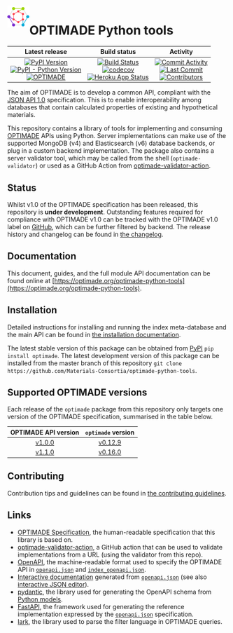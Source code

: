 <img width="10%" align="left" src="images/optimade_logo_180x180.svg">

# OPTIMADE Python tools

| Latest release | Build status | Activity |
|:--------------:|:------------:|:--------:|
| [![PyPI Version](https://img.shields.io/pypi/v/optimade?logo=pypi)](https://pypi.org/project/optimade/)<br>[![PyPI - Python Version](https://img.shields.io/pypi/pyversions/optimade?logo=python)](https://pypi.org/project/optimade/)<br>[![OPTIMADE](https://img.shields.io/endpoint?url=https://raw.githubusercontent.com/Materials-Consortia/optimade-python-tools/master/optimade-version.json)](https://github.com/Materials-Consortia/OPTIMADE/) | [![Build Status](https://img.shields.io/github/workflow/status/Materials-Consortia/optimade-python-tools/CI%20tests?logo=github)](https://github.com/Materials-Consortia/optimade-python-tools/actions?query=branch%3Amaster+)<br>[![codecov](https://codecov.io/gh/Materials-Consortia/optimade-python-tools/branch/master/graph/badge.svg)](https://codecov.io/gh/Materials-Consortia/optimade-python-tools)<br>[![Heroku App Status](https://heroku-shields.herokuapp.com/optimade??logo=heroku)](https://optimade.herokuapp.com) | [![Commit Activity](https://img.shields.io/github/commit-activity/m/Materials-Consortia/optimade-python-tools?logo=github)](https://github.com/Materials-Consortia/optimade-python-tools/pulse)<br>[![Last Commit](https://img.shields.io/github/last-commit/Materials-Consortia/optimade-python-tools/master?logo=github)](https://github.com/Materials-Consortia/optimade-python-tools/commits/master)<br>[![Contributors](https://badgen.net/github/contributors/Materials-Consortia/optimade-python-tools?icon=github)](https://github.com/Materials-Consortia/optimade-python-tools/graphs/contributors) |


The aim of OPTIMADE is to develop a common API, compliant with the [JSON API 1.0](http://jsonapi.org/format/1.0/) specification.
This is to enable interoperability among databases that contain calculated properties of existing and hypothetical materials.

This repository contains a library of tools for implementing and consuming [OPTIMADE](https://www.optimade.org) APIs using Python.
Server implementations can make use of the supported MongoDB (v4) and Elasticsearch (v6) database backends, or plug in a custom backend implementation.
The package also contains a server validator tool, which may be called from the shell (`optimade-validator`) or used as a GitHub Action from [optimade-validator-action](https://github.com/Materials-Consortia/optimade-validator-action).

## Status

Whilst v1.0 of the OPTIMADE specification has been released, this repository is **under development**.
Outstanding features required for compliance with OPTIMADE v1.0 can be tracked with the OPTIMADE v1.0 label on [GitHub](https://github.com/Materials-Consortia/optimade-python-tools/issues?q=is%3Aopen+is%3Aissue+label%3A%22OPTIMADE+v1.0%22), which can be further filtered by backend.
The release history and changelog can be found in [the changelog](CHANGELOG.md).

## Documentation

This document, guides, and the full module API documentation can be found online at [https://optimade.org/optimade-python-tools](https://optimade.org/optimade-python-tools).

## Installation

Detailed instructions for installing and running the index meta-database and the main API can be found in [the installation documentation](INSTALL.md).

The latest stable version of this package can be obtained from [PyPI](https://pypi.org/project/optimade) `pip install optimade`.
The latest development version of this package can be installed from the master branch of this repository `git clone https://github.com/Materials-Consortia/optimade-python-tools`.

## Supported OPTIMADE versions

Each release of the `optimade` package from this repository only targets one version of the OPTIMADE specification, summarised in the table below.

| OPTIMADE API version | `optimade` version |
|:--------------------:|:------------------:|
| [v1.0.0](https://github.com/Materials-Consortia/OPTIMADE/blob/v1.0.0/optimade.rst) | [v0.12.9](https://github.com/Materials-Consortia/optimade-python-tools/tree/v0.12.9) |
| [v1.1.0](https://github.com/Materials-Consortia/OPTIMADE/blob/v1.1.0/optimade.rst) | [v0.16.0](https://github.com/Materials-Consortia/optimade-python-tools/tree/v0.16.0) |

## Contributing

Contribution tips and guidelines can be found in [the contributing guidelines](CONTRIBUTING.md).

## Links

- [OPTIMADE Specification](https://github.com/Materials-Consortia/OPTIMADE/blob/develop/optimade.rst), the human-readable specification that this library is based on.
- [optimade-validator-action](https://github.com/Materials-Consortia/optimade-validator-action), a GitHub action that can be used to validate implementations from a URL (using the validator from this repo).
- [OpenAPI](https://github.com/OAI/OpenAPI-Specification), the machine-readable format used to specify the OPTIMADE API in [`openapi.json`](openapi/openapi.json) and [`index_openapi.json`](openapi/index_openapi.json).
- [Interactive documentation](https://petstore.swagger.io/?url=https://raw.githubusercontent.com/Materials-Consortia/optimade-python-tools/master/openapi/openapi.json) generated from [`openapi.json`](openapi/openapi.json) (see also [interactive JSON editor](https://editor.swagger.io/?url=https://raw.githubusercontent.com/Materials-Consortia/optimade-python-tools/master/openapi/openapi.json)).
- [pydantic](https://pydantic-docs.helpmanual.io/), the library used for generating the OpenAPI schema from [Python models](https://www.optimade.org/optimade-python-tools/all_models/).
- [FastAPI](https://fastapi.tiangolo.com/), the framework used for generating the reference implementation expressed by the [`openapi.json`](openapi/openapi.json) specification.
- [lark](https://github.com/lark-parser/lark), the library used to parse the filter language in OPTIMADE queries.

